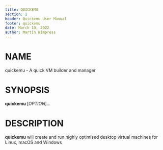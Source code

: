 ```yaml
---
title: QUICKEMU
section: 1
header: Quickemu User Manual
footer: quickemu
date: March 10, 2022
author: Martin Wimpress
---
```


# NAME

quickemu - A quick VM builder and manager

# SYNOPSIS

**quickemu** [*OPTION*]...

# DESCRIPTION

**quickemu** will create and run highly optimised desktop virtual machines for Linux,
macOS and Windows
